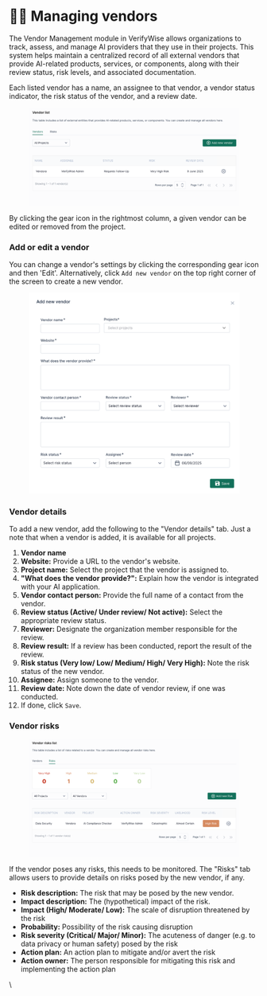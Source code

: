 # 👨‍💻 Managing vendors

The Vendor Management module in VerifyWise allows organizations to track, assess, and manage AI providers that they use in their projects. This system helps maintain a centralized record of all external vendors that provide AI-related products, services, or components, along with their review status, risk levels, and associated documentation.

Each listed vendor has a name, an assignee to that vendor, a vendor status indicator, the risk status of the vendor, and a review date.

<figure><img src=".gitbook/assets/image (7).png" alt=""><figcaption></figcaption></figure>

By clicking the gear icon in the rightmost column, a given vendor can be edited or removed from the project.

### Add or edit a vendor

You can change a vendor's settings by clicking the corresponding gear icon and then 'Edit'. Alternatively, click `Add new vendor` on the top right corner of the screen to create a new vendor.

<figure><img src=".gitbook/assets/image (8).png" alt=""><figcaption></figcaption></figure>

### Vendor details

To add a new vendor, add the following to the "Vendor details" tab. Just a note that when a vendor is added, it is available for all projects.

1. **Vendor name**
2. **Website:** Provide a URL to the vendor's website.
3. **Project name:** Select the project that the vendor is assigned to.
4. **"What does the vendor provide?":** Explain how the vendor is integrated with your AI application.
5. **Vendor contact person:** Provide the full name of a contact from the vendor.
6. **Review status (Active/ Under review/ Not active):** Select the appropriate review status.
7. **Reviewer:** Designate the organization member responsible for the review.
8. **Review result:** If a review has been conducted, report the result of the review.
9. **Risk status (Very low/ Low/ Medium/ High/ Very High):** Note the risk status of the new vendor.
10. **Assignee:** Assign someone to the vendor.
11. **Review date:** Note down the date of vendor review, if one was conducted.
12. If done, click `Save`.

### **Vendor risks**

<figure><img src=".gitbook/assets/image (9).png" alt=""><figcaption></figcaption></figure>

If the vendor poses any risks, this needs to be monitored. The "Risks" tab allows users to provide details on risks posed by the new vendor, if any.

* **Risk description:** The risk that may be posed by the new vendor.
* **Impact description:** The (hypothetical) impact of the risk.
* **Impact (High/ Moderate/ Low):** The scale of disruption threatened by the risk
* **Probability:** Possibility of the risk causing disruption
* **Risk severity (Critical/ Major/ Minor):** The acuteness of danger (e.g. to data privacy or human safety) posed by the risk
* **Action plan:** An action plan to mitigate and/or avert the risk
* **Action owner:** The person responsible for mitigating this risk and implementing the action plan

\
